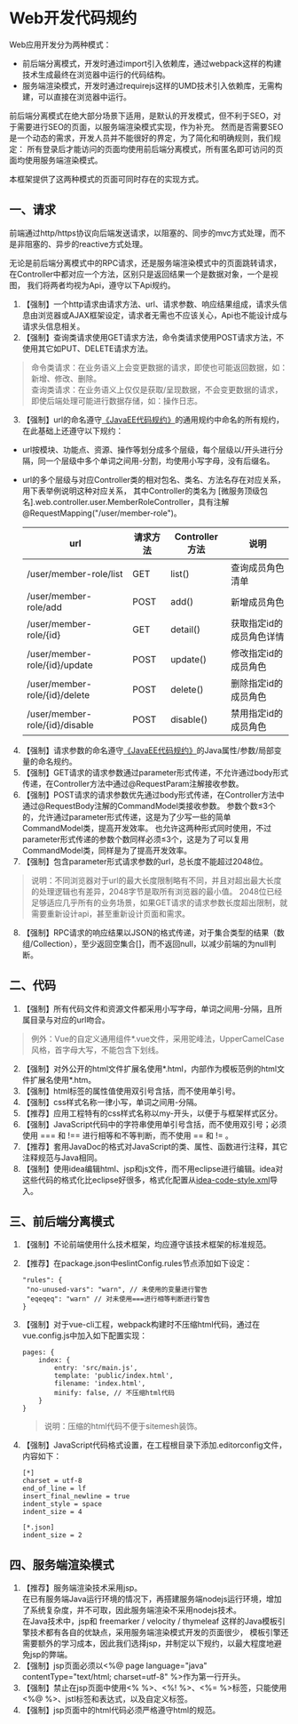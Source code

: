 # Web开发代码规约
Web应用开发分为两种模式：

- 前后端分离模式，开发时通过import引入依赖库，通过webpack这样的构建技术生成最终在浏览器中运行的代码结构。  
- 服务端渲染模式，开发时通过requirejs这样的UMD技术引入依赖库，无需构建，可以直接在浏览器中运行。  

前后端分离模式在绝大部分场景下适用，是默认的开发模式，但不利于SEO，对于需要进行SEO的页面，以服务端渲染模式实现，作为补充。
然而是否需要SEO是一个动态的需求，开发人员并不能很好的界定，为了简化和明确规则，我们规定：
所有登录后才能访问的页面均使用前后端分离模式，所有匿名即可访问的页面均使用服务端渲染模式。

本框架提供了这两种模式的页面可同时存在的实现方式。

## 一、请求
前端通过http/https协议向后端发送请求，以阻塞的、同步的mvc方式处理，而不是非阻塞的、异步的reactive方式处理。

无论是前后端分离模式中的RPC请求，还是服务端渲染模式中的页面跳转请求，在Controller中都对应一个方法，区别只是返回结果一个是数据对象，一个是视图，
我们将两者均视为Api，遵守以下Api规约。

1. 【强制】一个http请求由请求方法、url、请求参数、响应结果组成，请求头信息由浏览器或AJAX框架设定，请求者无需也不应该关心，Api也不能设计成与请求头信息相关。
2. 【强制】查询类请求使用GET请求方法，命令类请求使用POST请求方法，不使用其它如PUT、DELETE请求方法。
  > 命令类请求：在业务语义上会变更数据的请求，即使也可能返回数据，如：新增、修改、删除。  
  > 查询类请求：在业务语义上仅仅是获取/呈现数据，不会变更数据的请求，即使后端处理可能进行数据存储，如：操作日志。
3. 【强制】url的命名遵守[《JavaEE代码规约》](java.md)的通用规约中命名的所有规约，在此基础上还遵守以下规约：
  - url按模块、功能点、资源、操作等划分成多个层级，每个层级以/开头进行分隔，同一个层级中多个单词之间用-分割，均使用小写字母，没有后缀名。  
  - url的多个层级与对应Controller类的相对包名、类名、方法名存在对应关系，用下表举例说明这种对应关系，
  其中Controller的类名为 [微服务顶级包名].web.controller.user.MemberRoleController，具有注解@RequestMapping("/user/member-role")。

    url|请求方法|Controller方法|说明
    ---|---|---|---
    /user/member-role/list|GET|list()|查询成员角色清单
    /user/member-role/add|POST|add()|新增成员角色
    /user/member-role/{id}|GET|detail()|获取指定id的成员角色详情
    /user/member-role/{id}/update|POST|update()|修改指定id的成员角色
    /user/member-role/{id}/delete|POST|delete()|删除指定id的成员角色
    /user/member-role/{id}/disable|POST|disable()|禁用指定id的成员角色

4. 【强制】请求参数的命名遵守[《JavaEE代码规约》](java.md)的Java属性/参数/局部变量的命名规约。
5. 【强制】GET请求的请求参数通过parameter形式传递，不允许通过body形式传递，在Controller方法中通过@RequestParam注解接收参数。
6. 【强制】POST请求的请求参数优先通过body形式传递，在Controller方法中通过@RequestBody注解的CommandModel类接收参数。
参数个数≤3个的，允许通过parameter形式传递，这是为了少写一些的简单CommandModel类，提高开发效率。
也允许这两种形式同时使用，不过parameter形式传递的参数个数同样必须≤3个，这是为了可以复用CommandModel类，同样是为了提高开发效率。
7. 【强制】包含parameter形式请求参数的url，总长度不能超过2048位。
  > 说明：不同浏览器对于url的最大长度限制略有不同，并且对超出最大长度的处理逻辑也有差异，2048字节是取所有浏览器的最小值。
  > 2048位已经足够适应几乎所有的业务场景，如果GET请求的请求参数长度超出限制，就需要重新设计api，甚至重新设计页面和需求。
8. 【强制】RPC请求的响应结果以JSON的格式传递，对于集合类型的结果（数组/Collection），至少返回空集合[]，而不返回null，以减少前端的为null判断。

## 二、代码
1. 【强制】所有代码文件和资源文件都采用小写字母，单词之间用-分隔，且所属目录与对应的url吻合。
  > 例外：Vue的自定义通用组件*.vue文件，采用驼峰法，UpperCamelCase风格，首字母大写，不能包含下划线。
2. 【强制】对外公开的html文件扩展名使用*.html，内部作为模板范例的html文件扩展名使用*.htm。
3. 【强制】html标签的属性值使用双引号含括，而不使用单引号。
4. 【强制】css样式名称一律小写，单词之间用-分隔。
5. 【推荐】应用工程特有的css样式名称以my-开头，以便于与框架样式区分。
6. 【强制】JavaScript代码中的字符串使用单引号含括，而不使用双引号；必须使用 === 和 !== 进行相等和不等判断，而不使用 == 和 != 。
6. 【推荐】套用JavaDoc的格式对JavaScript的类、属性、函数进行注释，其它注释规范与Java相同。
7. 【强制】使用idea编辑html、jsp和js文件，而不用eclipse进行编辑。idea对这些代码的格式化比eclipse好很多，格式化配置从[idea-code-style.xml](../ide/idea-code-style.xml)导入。

## 三、前后端分离模式
1. 【强制】不论前端使用什么技术框架，均应遵守该技术框架的标准规范。
2. 【推荐】在package.json中eslintConfig.rules节点添加如下设定：

    ```(json)
   "rules": {
     "no-unused-vars": "warn", // 未使用的变量进行警告
     "eqeqeq": "warn" // 对未使用===进行相等判断进行警告
   }
   ```

3. 【强制】对于vue-cli工程，webpack构建时不压缩html代码，通过在vue.config.js中加入如下配置实现：

    ```(js)
    pages: {
        index: {
            entry: 'src/main.js',
            template: 'public/index.html',
            filename: 'index.html',
            minify: false, // 不压缩html代码
        }
    }
    ```
   > 说明：压缩的html代码不便于sitemesh装饰。
   
4. 【强制】JavaScript代码格式设置，在工程根目录下添加.editorconfig文件，内容如下：

    ```
   [*]
   charset = utf-8
   end_of_line = lf
   insert_final_newline = true
   indent_style = space
   indent_size = 4
   
   [*.json]
   indent_size = 2
   ```

## 四、服务端渲染模式
1. 【推荐】服务端渲染技术采用jsp。  
    在已有服务端Java运行环境的情况下，再搭建服务端nodejs运行环境，增加了系统复杂度，并不可取，因此服务端渲染不采用nodejs技术。  
    在Java技术中，jsp和 freemarker / velocity / thymeleaf 这样的Java模板引擎技术都有各自的优缺点，采用服务端渲染模式开发的页面很少，
    模板引擎还需要额外的学习成本，因此我们选择jsp，并制定以下规约，以最大程度地避免jsp的弊端。
2. 【强制】jsp页面必须以<%@ page language="java" contentType="text/html; charset=utf-8" %>作为第一行开头。
3. 【强制】禁止在jsp页面中使用<% %>、<%! %>、<%= %>标签，只能使用<%@ %>、jstl标签和表达式，以及自定义标签。
4. 【强制】jsp页面中的html代码必须严格遵守html的规范。
    